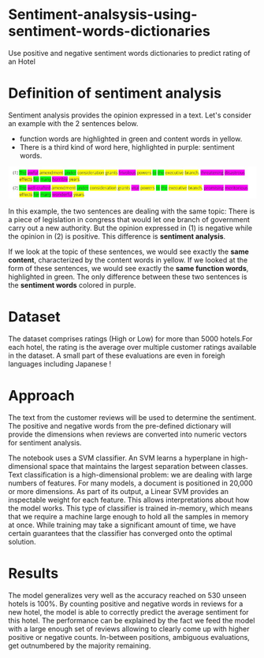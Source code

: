 # Sentiment-analsysis-using-sentiment-words-dictionaries
Use positive and negative sentiment words dictionaries to predict rating of an Hotel

# Definition of sentiment analysis

Sentiment analysis provides the opinion expressed in a text.
Let's consider an example with the 2 sentences below.
- function words are highlighted in green and content words in yellow.
- There is a third kind of word here, highlighted in purple: sentiment words.

![](sentiment_analysis.jpg)

In this example, the two sentences are dealing with the same topic: There is a piece of legislation in congress that would let one branch of government carry out a new authority. But the opinion expressed in (1) is negative while the opinion in (2) is positive. This difference is **sentiment analysis**.

If we look at the topic of these sentences, we would see exactly the **same content**, characterized by the content words in yellow. If we looked at the form of these sentences, we would see exactly the **same function words**, highlighted in green. The only difference between these two sentences is the **sentiment words** colored in purple.

# Dataset

The dataset comprises ratings (High or Low) for more than 5000 hotels.For each hotel, the rating is the average over multiple customer ratings available in the dataset. A small part of these evaluations are even in foreigh languages including Japanese !

# Approach

The text from the customer reviews will be used to determine the sentiment.
The positive and negative words from the pre-defined dictionary will provide the dimensions when reviews are converted into numeric vectors for sentiment analysis.

The notebook uses a SVM classifier. An SVM learns a hyperplane in high-dimensional space that maintains the largest separation between classes. Text classification is a high-dimensional problem: we are dealing with large numbers of features. For many models, a document is positioned in 20,000 or more dimensions. As part of its output, a Linear SVM provides an inspectable weight for each feature. This allows interpretations about how the model works. This type of classifier is trained in-memory, which means that we require a machine large enough to hold all the samples in memory at once. While training may take a significant amount of time, we have certain guarantees that the classifier has converged onto the optimal solution.

# Results

The model generalizes very well as the accuracy reached on 530 unseen hotels is 100%.
By counting positive and negative words in reviews for a new hotel, the model is able to correctly predict the average sentiment for this hotel. The performance can be explained by the fact we feed the model with a large enough set of reviews allowing to clearly come up with higher positive or negative counts. In-between positions, ambiguous evaluations, get outnumbered by the majority remaining.
